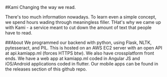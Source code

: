 #Kami
Changing the way we read.

There's too much information nowadays. To learn even a simple concept, we spend hours wading through meaningless filler. THat's why we came up with Kami -  a service meant to cut down the amount of text that people have to read.

##About
We programmed our backend with python, using Flask, NLTK, pytesseract, and PIL. This is hosted on an AWS EC2 server with an open API at api.kamiapp.ml (forces HTTPS btw). We also have crossplatform front ends. We have a web app at kamiapp.ml coded in Angular JS and iOS/Android applications coded in flutter. Our mobile apps can be found in the releases section of this github repo.
